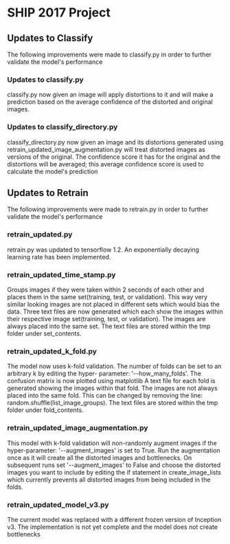 # SHIP 2017 Project 

## Updates to Classify

The following improvements were made to classify.py in order to further validate the model's performance

### Updates to classify.py

classify.py now given an image will apply distortions to it and will make a prediction based on the average
confidence of the distorted and original images.

### Updates to classify_directory.py

classify_directory.py now given an image and its distortions generated using 
retrain_updated_image_augmentation.py will treat distorted images as versions of the original.
The confidence score it has for the original and the distortions will be averaged; this average confidence 
score is used to calculate the model's prediction

## Updates to Retrain

The following improvements were made to retrain.py in order to further validate the model's performance

### retrain_updated.py

retrain.py was updated to tensorflow 1.2.
An exponentially decaying learning rate has been implemented.

### retrain_updated_time_stamp.py

Groups images if they were taken within 2 seconds of each other and places them in the same set(training, 
test, or validation). This way very similar looking images are not placed in different sets which would bias 
the data.
Three text files are now generated which each show the images within their respective image set(training, 
test, or validation). The images are always placed into the same set. The text files are stored within the tmp 
folder under set_contents.

### retrain_updated_k_fold.py

The model now uses k-fold validation. The number of folds can be set to an arbitrary k by editing the hyper-
parameter: '--how_many_folds'.
The confusion matrix is now plotted using matplotlib
A text file for each fold is generated showing the images within that fold. The images are not always placed 
into the same fold. This can be changed by removing the line:
    random.shuffle(list_image_groups). 
The text files are stored within the tmp folder under fold_contents.


### retrain_updated_image_augmentation.py

This model with k-fold validation will non-randomly augment images if the hyper-parameter: '--augment_images' 
is set to True. Run the augmentation once as it will create all the distorted images and bottlenecks. On 
subsequent runs set '--augment_images' to False and choose the distorted images you want to include by editing the if statement in 
create_image_lists which currently prevents all distorted images from being included in the folds.

### retrain_updated_model_v3.py

The current model was replaced with a different frozen version of Inception v3. The implementation is not yet 
complete and the model does not create bottlenecks


